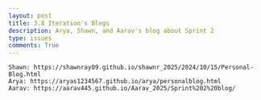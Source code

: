 ```yaml
---
layout: post
title: 3.8 Iteration's Blogs
description: Arya, Shawn, and Aarav's blog about Sprint 2
type: issues
comments: True
---
```



    Shawn: https://shawnray09.github.io/shawnr_2025/2024/10/15/Personal-Blog.html
    Arya: https://aryas1234567.github.io/arya/personalblog.html
    Aarav: https://aarav445.github.io/Aarav_2025/Sprint%202%20blog/

